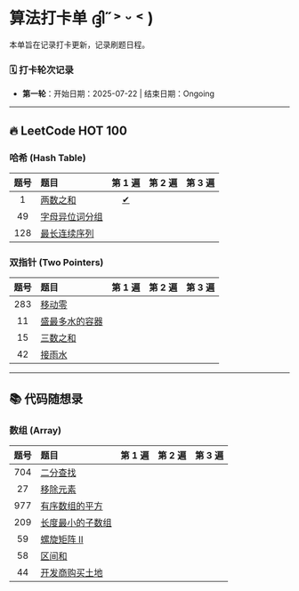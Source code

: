 # 算法打卡单 ദ്ദി˶˃ ᵕ ˂ )

本单旨在记录打卡更新，记录刷题日程。


### 🗓️ 打卡轮次记录

*   **第一轮**：开始日期：2025-07-22 | 结束日期：Ongoing

---

## 🔥 LeetCode HOT 100

### 哈希 (Hash Table)

| 题号  | 题目                                                                   | 第 1 遍 | 第 2 遍 | 第 3 遍 |
|:---:|:---------------------------------------------------------------------|:-----:|:-----:|:-----:|
|  1  | [两数之和](https://leetcode.cn/problems/two-sum/)                        | [✔]()  |       |       |
| 49  | [字母异位词分组](https://leetcode.cn/problems/group-anagrams/)              |       |       |       |
| 128 | [最长连续序列](https://leetcode.cn/problems/longest-consecutive-sequence/) |       |       |       |

### 双指针 (Two Pointers)

| 题号  | 题目                                                                 | 第 1 遍 | 第 2 遍 | 第 3 遍 |
|:---:|:-------------------------------------------------------------------|:-----:|:-----:|:-----:|
| 283 | [移动零](https://leetcode.cn/problems/move-zeroes/)                   |       |       |       |
| 11  | [盛最多水的容器](https://leetcode.cn/problems/container-with-most-water/) |       |       |       |
| 15  | [三数之和](https://leetcode.cn/problems/3sum/)                         |       |       |       |
| 42  | [接雨水](https://leetcode.cn/problems/trapping-rain-water/)           |       |       |       |

---

## 📚 代码随想录

### 数组 (Array)

| 题号  | 题目                                                                  | 第 1 遍 | 第 2 遍 | 第 3 遍 |
|:---:|:--------------------------------------------------------------------|:-----:|:-----:|:-----:|
| 704 | [二分查找](https://leetcode.cn/problems/binary-search/)                 |       |       |       |
| 27  | [移除元素](https://leetcode.cn/problems/remove-element/)                |       |       |       |
| 977 | [有序数组的平方](https://leetcode.cn/problems/squares-of-a-sorted-array/)  |       |       |       |
| 209 | [长度最小的子数组](https://leetcode.cn/problems/minimum-size-subarray-sum/) |       |       |       |
| 59  | [螺旋矩阵 II](https://leetcode.cn/problems/spiral-matrix-ii/)           |       |       |       |
| 58  | [区间和](https://kamacoder.com/problempage.php?pid=1070)               |       |       |       |
| 44  | [开发商购买土地](https://kamacoder.cn/problempage.php?pid=1044)            |       |       |       |

